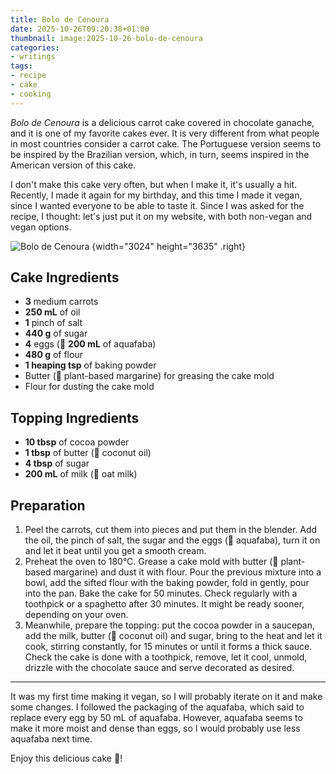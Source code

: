 ```yaml
---
title: Bolo de Cenoura
date: 2025-10-26T09:20:38+01:00
thumbnail: image:2025-10-26-bolo-de-cenoura
categories:
- writings
tags:
- recipe
- cake
- cooking
---
```


*Bolo de Cenoura* is a delicious carrot cake covered in chocolate ganache, and it is one of my favorite cakes ever. It is very different from what people in most countries consider a carrot cake. The Portuguese version seems to be inspired by the Brazilian version, which, in turn, seems inspired in the American version of this cake.

<!--more-->

I don't make this cake very often, but when I make it, it's usually a hit. Recently, I made it again for my birthday, and this time I made it vegan, since I wanted everyone to be able to taste it. Since I was asked for the recipe, I thought: let's just put it on my website, with both non-vegan and vegan options.

![Bolo de Cenoura](image:2025-10-26-bolo-de-cenoura)
{width="3024" height="3635" .right}

## Cake Ingredients

- **3** medium carrots
- **250 mL** of oil
- **1** pinch of salt
- **440 g** of sugar
- **4** eggs (🌱 **200 mL** of aquafaba)
- **480 g** of flour
- **1 heaping tsp** of baking powder
- Butter (🌱 plant-based margarine) for greasing the cake mold
- Flour for dusting the cake mold

## Topping Ingredients

* **10 tbsp** of cocoa powder
* **1 tbsp** of butter (🌱 coconut oil)
* **4 tbsp** of sugar
* **200 mL** of milk (🌱 oat milk)

## Preparation

1. Peel the carrots, cut them into pieces and put them in the blender. Add the oil, the pinch of salt, the sugar and the eggs (🌱 aquafaba), turn it on and let it beat until you get a smooth cream.
2. Preheat the oven to 180°C. Grease a cake mold with butter (🌱 plant-based margarine) and dust it with flour. Pour the previous mixture into a bowl, add the sifted flour with the baking powder, fold in gently, pour into the pan. Bake the cake for 50 minutes. Check regularly with a toothpick or a spaghetto after 30 minutes. It might be ready sooner, depending on your oven.
4. Meanwhile, prepare the topping: put the cocoa powder in a saucepan, add the milk, butter (🌱 coconut oil) and sugar, bring to the heat and let it cook, stirring constantly, for 15 minutes or until it forms a thick sauce. Check the cake is done with a toothpick, remove, let it cool, unmold, drizzle with the chocolate sauce and serve decorated as desired.

---

It was my first time making it vegan, so I will probably iterate on it and make some changes. I followed the packaging of the aquafaba, which said to replace every egg by 50 mL of aquafaba. However, aquafaba seems to make it more moist and dense than eggs, so I would probably use less aquafaba next time.

Enjoy this delicious cake 🍰!
